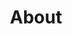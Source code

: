 ---
layout: list
title: About
slug: about  
sidebar: true
order: 1
description: >
  Anything about 
---
